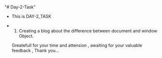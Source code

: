 "# Day-2-Task" 

- This is DAY-2_TASK
- 1. Creating a blog about the difference between document and window Object.

   
   Greatefull for your time and attension , awaiting for your valuable feedback , Thank you...
   
